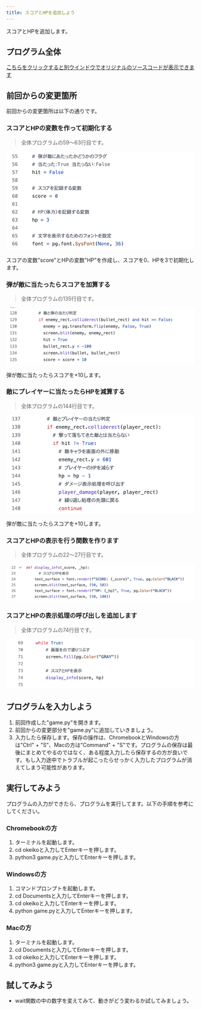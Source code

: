 ```yaml
---
title: スコアとHPを追加しよう
---
```

スコアとHPを追加します。

## プログラム全体
[こちらをクリックすると別ウインドウでオリジナルのソースコードが表示できます](https://github.com/kwaka1208/resources/blob/main/pygame/game09.py)

## 前回からの変更箇所
前回からの変更箇所は以下の通りです。
 
### スコアとHPの変数を作って初期化する
> 全体プログラムの59〜63行目です。

![](/images/python/pygame/09/01.png)

スコアの変数"score"とHPの変数"HP"を作成し、スコアを0、HPを3で初期化します。

### 弾が敵に当たったらスコアを加算する
> 全体プログラムの135行目です。

![](/images/python/pygame/09/02.png)

弾が敵に当たったらスコアを+10します。

### 敵にプレイヤーに当たったらHPを減算する
> 全体プログラムの144行目です。

![](/images/python/pygame/09/03.png)

弾が敵に当たったらスコアを+10します。

### スコアとHPの表示を行う関数を作ります
> 全体プログラムの22〜27行目です。

![](/images/python/pygame/09/04.png)

### スコアとHPの表示処理の呼び出しを追加します
> 全体プログラムの74行目です。

![](/images/python/pygame/09/05.png)

## プログラムを入力しよう
1. 前回作成した"game.py"を開きます。
1. 前回からの変更部分を"game.py"に追加していきましょう。
1. 入力したら保存します。保存の操作は、ChromebookとWindowsの方は"Ctrl" + "S"、Macの方は"Command" + "S"です。プログラムの保存は最後にまとめてやるのではなく、ある程度入力したら保存するの方が良いです。もし入力途中でトラブルが起こったらせっかく入力したプログラムが消えてしまう可能性があります。

## 実行してみよう
プログラムの入力ができたら、プログラムを実行してます。以下の手順を参考にしてください。

### Chromebookの方
1. ターミナルを起動します。
1. cd okeikoと入力してEnterキーを押します。
1. python3 game.pyと入力してEnterキーを押します。

### Windowsの方
1. コマンドプロンプトを起動します。
1. cd Documentsと入力してEnterキーを押します。
1. cd okeikoと入力してEnterキーを押します。
1. python game.pyと入力してEnterキーを押します。

### Macの方
1. ターミナルを起動します。
1. cd Documentsと入力してEnterキーを押します。
1. cd okeikoと入力してEnterキーを押します。
1. python3 game.pyと入力してEnterキーを押します。

## 試してみよう
- wait関数の中の数字を変えてみて、動きがどう変わるか試してみましょう。


